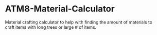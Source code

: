 # ATM8-Material-Calculator

Material crafting calculator to help with finding the amount of materials to craft items with long trees or large # of items.